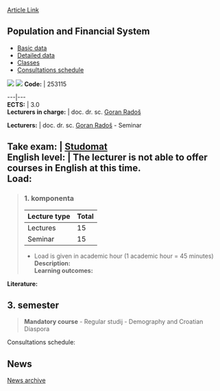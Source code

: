 [Article Link](https://www.fhs.hr/en/course/pafs)

## Population and Financial System
  * [Basic data](https://www.fhs.hr/en/course/pafs#v1id-523810_395858_1_0 "Basic data")
  * [Detailed data](https://www.fhs.hr/en/course/pafs#v1id-523810_395858_1_1 "Detailed data")
  * [Classes](https://www.fhs.hr/en/course/pafs#v1id-523810_395858_1_2 "Classes")
  * [Consultations schedule](https://www.fhs.hr/en/course/pafs#v1id-523810_395858_1_3 "Consultations schedule")


[![](https://www.fhs.hr/img/flags/gif/hr.gif)](https://www.fhs.hr/predmet/sfs) [![](https://www.fhs.hr/img/flags/gif/gb.gif)](https://www.fhs.hr/en/course/pafs)
**Code:** |  253115  
  
---|---  
**ECTS:** |  3.0   
**Lecturers in charge:** |  doc. dr. sc. [Goran Radoš](https://www.fhs.hr/staff/goran.rados)   
  
**Lecturers:** |  doc. dr. sc. [Goran Radoš](https://www.fhs.hr/djelatnik/goran.rados) - Seminar  
  
**Take exam:** |  [Studomat](http://www.isvu.hr/studomat)  
**English level:** |  The lecturer is not able to offer courses in English at this time.   
**Load:**  
---  
> ### 1. komponenta
> | Lecture type | Total  
> ---|---  
> Lectures | 15  
> Seminar | 15  
> * Load is given in academic hour (1 academic hour = 45 minutes)   
**Description:**  
> **Learning outcomes:**  

  
**Literature:**  

  
**3. semester**  
---  
> **Mandatory course** - Regular studij - Demography and Croatian Diaspora  
>   
Consultations schedule: 


## News
[News archive](https://www.fhs.hr/en/course/pafs?@=21ma1#news_123438 "News archive")
